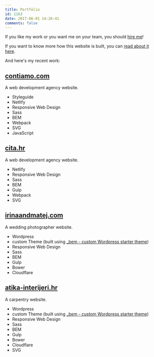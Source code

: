 ```yaml
---
title: Portfolio
id: 1163
date: 2017-06-01 14:26:41
comments: false
---
```


If you like my work or you want me on your team, you should [hire me](/hire-me)!

If you want to know more how this website is built, you can [read about it here](/skills#A-proof-of-all-forementioned).

And here's my recent work:

## [contiamo.com](//www.contiamo.com)

A web development agency website.

- Styleguide
- Netlify
- Responsive Web Design
- Sass
- BEM
- Webpack
- SVG
- JavaScript

## [cita.hr](//www.cita.hr)

A web development agency website.

- Netlify
- Responsive Web Design
- Sass
- BEM
- Gulp
- Webpack
- SVG

## [irinaandmatej.com](//irinaandmatej.com)

A wedding photographer website.

- Wordpress
- custom Theme (built using [_bem - custom Wordpress starter theme](/articles/bem-wordpress-theme/))
- Responsive Web Design
- Sass
- BEM
- Gulp
- Bower
- Cloudflare

## [atika-interijeri.hr](//atika-interijeri.hr)

A carpentry website.

- Wordpress
- custom Theme (built using [_bem - custom Wordpress starter theme](/articles/bem-wordpress-theme/))
- Responsive Web Design
- Sass
- BEM
- Gulp
- Bower
- Cloudflare
- SVG
